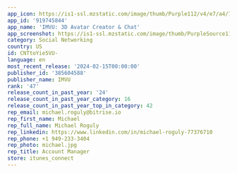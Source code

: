 ```yaml
---
app_icon: https://is1-ssl.mzstatic.com/image/thumb/Purple112/v4/e7/a4/79/e7a479b5-859b-0d6f-0d7c-b586a57f61db/AppIcon-0-1x_U007emarketing-0-7-0-sRGB-0-0-85-220-0.png/1024x1024bb.png
app_id: '919745844'
app_name: 'IMVU: 3D Avatar Creator & Chat'
app_screenshot: https://is1-ssl.mzstatic.com/image/thumb/PurpleSource115/v4/43/44/f6/4344f6f4-dada-fa41-f510-054486a08777/376ee362-46a9-492a-aebb-1912dfd50357_IOS_App_Images_1242x2688-01.png/1242x2688bb.png
category: Social Networking
country: US
id: CNTtoYie5VU-
language: en
most_recent_release: '2024-02-15T00:00:00'
publisher_id: '385604588'
publisher_name: IMVU
rank: '47'
release_count_in_past_year: '24'
release_count_in_past_year_category: 16
release_count_in_past_year_top_in_category: 42
rep_email: michael.roguly@bitrise.io
rep_first_name: Michael
rep_full_name: Michael Roguly
rep_linkedin: https://www.linkedin.com/in/michael-roguly-77376710
rep_phone: +1 949-233-3404
rep_photo: michael.jpg
rep_title: Account Manager
store: itunes_connect
---
```

